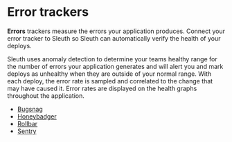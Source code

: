 # Error trackers

**Errors** trackers measure the errors your application produces. Connect your error tracker to Sleuth so Sleuth can automatically verify the health of your deploys. 

Sleuth uses anomaly detection to determine your teams healthy range for the number of errors your application generates and will alert you and mark deploys as unhealthy when they are outside of your normal range. With each deploy, the error rate is sampled and correlated to the change that may have caused it. Error rates are displayed on the health graphs throughout the application. 

* [Bugsnag](bugsnag.md)
* [Honeybadger](honeybadger.md)
* [Rollbar](rollbar.md)
* [Sentry](sentry.md)

